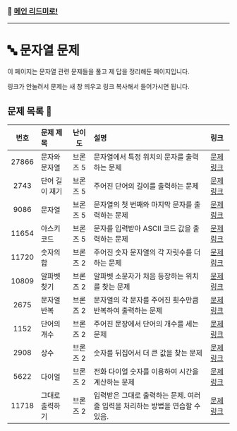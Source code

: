 ### 🚀 [메인 리드미로!](../../README.md)

---

# 🔤 문자열 문제 

이 페이지는 문자열 관련 문제들을 풀고 제 답을 정리해둔 페이지입니다.

링크가 안눌려서 문제는 새 창 띄우고 링크 복사해서 들어가시면 됩니다.

##  문제 목록 📝

| 번호  | 문제 제목                  | 난이도    | 설명 | 링크                            |
|:-----:|:---------------------------|:---------:|:--------------------------------|:-----------------------------|
| 27866 | 문자와 문자열              | 브론즈 5  |문자열에서 특정 위치의 문자를 출력하는 문제| [문제 링크](https://www.acmicpc.net/problem/27866) |
| 2743  | 단어 길이 재기             | 브론즈 5  |주어진 단어의 길이를 출력하는 문제| [문제 링크](https://www.acmicpc.net/problem/2743) |
| 9086  | 문자열                     | 브론즈 5  |문자열의 첫 번째와 마지막 문자를 출력하는 문제| [문제 링크](https://www.acmicpc.net/problem/9086) |
| 11654 | 아스키 코드                | 브론즈 5  |문자를 입력받아 ASCII 코드 값을 출력하는 문제| [문제 링크](https://www.acmicpc.net/problem/11654) |
| 11720 | 숫자의 합                  | 브론즈 2  |주어진 숫자 문자열의 각 자릿수를 더하는 문제| [문제 링크](https://www.acmicpc.net/problem/11720) |
| 10809 | 알파벳 찾기                | 브론즈 2  |알파벳 소문자가 처음 등장하는 위치를 찾는 문제| [문제 링크](https://www.acmicpc.net/problem/10809) |
| 2675  | 문자열 반복                | 브론즈 2  |문자열의 각 문자를 주어진 횟수만큼 반복하여 출력하는 문제| [문제 링크](https://www.acmicpc.net/problem/2675) |
| 1152  | 단어의 개수                | 브론즈 2  |주어진 문장에서 단어의 개수를 세는 문제| [문제 링크](https://www.acmicpc.net/problem/1152) |
| 2908  | 상수                       | 브론즈 2  |숫자를 뒤집어서 더 큰 값을 찾는 문제| [문제 링크](https://www.acmicpc.net/problem/2908) |
| 5622  | 다이얼                     | 브론즈 2  |전화 다이얼 숫자를 이용하여 시간을 계산하는 문제| [문제 링크](https://www.acmicpc.net/problem/5622) |
| 11718 | 그대로 출력하기            | 브론즈 2  |입력받은 그대로 출력하는 문제. 여러 줄 입력을 처리하는 방법을 연습할 수 있음.| [문제 링크](https://www.acmicpc.net/problem/11718) |
